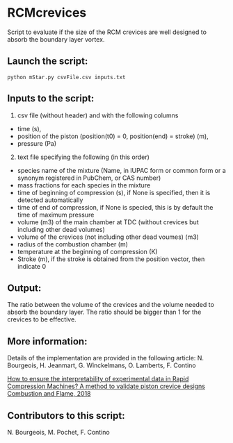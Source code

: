 # RCMcrevices
Script to evaluate if the size of the RCM crevices are well designed to absorb the boundary layer vortex.


## Launch the script: 

`python mStar.py csvFile.csv inputs.txt`

## Inputs to the script:

1. csv file (without header) and with the following columns
* time (s), 
* position of the piston (position(t0) = 0, position(end) = stroke) (m),
* pressure (Pa)
2. text file specifying the following (in this order)
* species name of the mixture (Name, in IUPAC form or common form or a synonym registered in PubChem, or CAS number)
* mass fractions for each species in the mixture
* time of beginning of compression (s), if None is specified, then it is detected automatically
* time of end of compression, if None is specied, this is by default the time of maximum pressure
* volume (m3) of the main chamber at TDC (without crevices but including other dead volumes)
* volume of the crevices (not including other dead voumes) (m3)
* radius of the combustion chamber (m)
* temperature at the beginning of compression (K)
* Stroke (m), if the stroke is obtained from the position vector, then indicate 0


## Output: 

The ratio between the volume of the crevices and the volume needed to absorb the boundary layer. The ratio should be bigger than 1 for the crevices to be effective.


## More information:

Details of the implementation are provided in the following article:
N. Bourgeois, H. Jeanmart, G. Winckelmans, O. Lamberts, F. Contino

[How to ensure the interpretability of experimental data in Rapid Compression Machines? A method to validate piston crevice designs
Combustion and Flame, 2018](https://www.sciencedirect.com/science/article/abs/pii/S0010218018304279)

## Contributors to this script: 

N. Bourgeois, M. Pochet, F. Contino